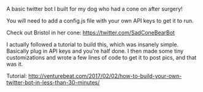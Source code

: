 A basic twitter bot I built for my dog who had a cone on after surgery! 

You will need to add a config.js file with your own API keys to get it to run. 

Check out Bristol in her cone: https://twitter.com/SadConeBearBot

I actually followed a tutorial to build this, which was insanely simple. Basically plug in API keys and you're half done. I then made some tiny customizations and wrote a few lines of code to get it to post pics, and that was it. 

Tutorial:
http://venturebeat.com/2017/02/02/how-to-build-your-own-twitter-bot-in-less-than-30-minutes/
